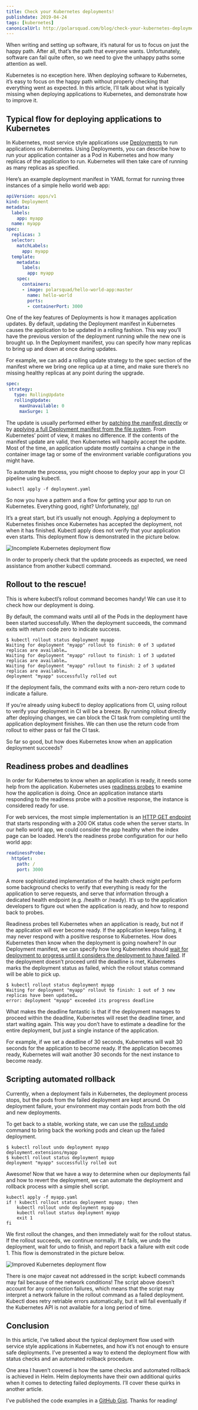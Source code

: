 ```yaml
---
title: Check your Kubernetes deployments!
publishdate: 2019-04-24
tags: [kubernetes]
canonicalUrl: http://polarsquad.com/blog/check-your-kubernetes-deployments
---
```


When writing and setting up software, it’s natural for us to focus on just the happy path. After all, that’s the path that everyone wants. Unfortunately, software can fail quite often, so we need to give the unhappy paths some attention as well.

Kubernetes is no exception here. When deploying software to Kubernetes, it’s easy to focus on the happy path without properly checking that everything went as expected. In this article, I’ll talk about what is typically missing when deploying applications to Kubernetes, and demonstrate how to improve it.

<!--more-->

## Typical flow for deploying applications to Kubernetes

In Kubernetes, most service style applications use [Deployments](https://kubernetes.io/docs/concepts/workloads/controllers/deployment/) to run applications on Kubernetes. Using Deployments, you can describe how to run your application container as a Pod in Kubernetes and how many replicas of the application to run. Kubernetes will then take care of running as many replicas as specified.

Here’s an example deployment manifest in YAML format for running three instances of a simple hello world web app:

``` yaml
apiVersion: apps/v1
kind: Deployment
metadata:
  labels:
    app: myapp
  name: myapp
spec:
  replicas: 3
  selector:
    matchLabels:
      app: myapp
  template:
    metadata:
      labels:
        app: myapp
    spec:
      containers:
      - image: polarsquad/hello-world-app:master
        name: hello-world
        ports:
        - containerPort: 3000
```

One of the key features of Deployments is how it manages application updates. By default, updating the Deployment manifest in Kubernetes causes the application to be updated in a rolling fashion. This way you’ll have the previous version of the deployment running while the new one is brought up. In the Deployment manifest, you can specify how many replicas to bring up and down at once during updates.

For example, we can add a rolling update strategy to the spec section of the manifest where we bring one replica up at a time, and make sure there’s no missing healthy replicas at any point during the upgrade.

``` yaml
spec:
 strategy:
   type: RollingUpdate
   rollingUpdate:
     maxUnavailable: 0
     maxSurge: 1
```

The update is usually performed either by [patching the manifest directly](https://kubernetes.io/docs/tasks/run-application/update-api-object-kubectl-patch/) or by [applying a full Deployment manifest from the file system](https://kubernetes.io/docs/concepts/cluster-administration/manage-deployment/). From Kubernetes’ point of view, it makes no difference. If the contents of the manifest update are valid, then Kubernetes will happily accept the update. Most of the time, an application update mostly contains a change in the container image tag or some of the environment variable configurations you might have.

To automate the process, you might choose to deploy your app in your CI pipeline using kubectl.

```
kubectl apply -f deployment.yaml
```

So now you have a pattern and a flow for getting your app to run on Kubernetes. Everything good, right? Unfortunately, [no](https://www.youtube.com/watch?v=GM-e46xdcUo)\!

It’s a great start, but it’s usually not enough. Applying a deployment to Kubernetes finishes once Kubernetes has accepted the deployment, not when it has finished. Kubectl apply does not verify that your application even starts. This deployment flow is demonstrated in the picture below.

![Incomplete Kubernetes deployment flow](images/kubernetes_deployment_flow_incomplete.png)

In order to properly check that the update proceeds as expected, we need assistance from another kubectl command.

## Rollout to the rescue\!

This is where kubectl’s rollout command becomes handy\! We can use it to check how our deployment is doing.

By default, the command waits until all of the Pods in the deployment have been started successfully. When the deployment succeeds, the command exits with return code zero to indicate success.

```
$ kubectl rollout status deployment myapp
Waiting for deployment "myapp" rollout to finish: 0 of 3 updated replicas are available…
Waiting for deployment "myapp" rollout to finish: 1 of 3 updated replicas are available…
Waiting for deployment "myapp" rollout to finish: 2 of 3 updated replicas are available…
deployment "myapp" successfully rolled out
```

If the deployment fails, the command exits with a non-zero return code to indicate a failure.

If you’re already using kubectl to deploy applications from CI, using rollout to verify your deployment in CI will be a breeze. By running rollout directly after deploying changes, we can block the CI task from completing until the application deployment finishes. We can then use the return code from rollout to either pass or fail the CI task.

So far so good, but how does Kubernetes know when an application deployment succeeds?

## Readiness probes and deadlines

In order for Kubernetes to know when an application is ready, it needs some help from the application. Kubernetes uses [readiness probes](https://kubernetes.io/docs/tasks/configure-pod-container/configure-liveness-readiness-probes/) to examine how the application is doing. Once an application instance starts responding to the readiness probe with a positive response, the instance is considered ready for use.

For web services, the most simple implementation is an [HTTP GET endpoint](https://kubernetes.io/docs/tasks/configure-pod-container/configure-liveness-readiness-probes/#define-a-liveness-http-request) that starts responding with a 200 OK status code when the server starts. In our hello world app, we could consider the app healthy when the index page can be loaded. Here’s the readiness probe configuration for our hello world app:

``` yaml
readinessProbe:
  httpGet:
    path: /
    port: 3000
```

A more sophisticated implementation of the health check might perform some background checks to verify that everything is ready for the application to serve requests, and serve that information through a dedicated health endpoint (e.g. /health or /ready). It’s up to the application developers to figure out when the application is ready, and how to respond back to probes.

Readiness probes tell Kubernetes when an application is ready, but not if the application will ever become ready. If the application keeps failing, it may never respond with a positive response to Kubernetes. How does Kubernetes then know when the deployment is going nowhere? In our Deployment manifest, we can specify how long Kubernetes should [wait for deployment to progress until it considers the deployment to have failed](https://kubernetes.io/docs/concepts/workloads/controllers/deployment/#progress-deadline-seconds). If the deployment doesn’t proceed until the deadline is met, Kubernetes marks the deployment status as failed, which the rollout status command will be able to pick up.

    $ kubectl rollout status deployment myapp
    Waiting for deployment "myapp" rollout to finish: 1 out of 3 new replicas have been updated…
    error: deployment "myapp" exceeded its progress deadline

What makes the deadline fantastic is that if the deployment manages to proceed within the deadline, Kubernetes will reset the deadline timer, and start waiting again. This way you don’t have to estimate a deadline for the entire deployment, but just a single instance of the application.

For example, if we set a deadline of 30 seconds, Kubernetes will wait 30 seconds for the application to become ready. If the application becomes ready, Kubernetes will wait another 30 seconds for the next instance to become ready.

## Scripting automated rollback

Currently, when a deployment fails in Kubernetes, the deployment process stops, but the pods from the failed deployment are kept around. On deployment failure, your environment may contain pods from both the old and new deployments.

To get back to a stable, working state, we can use the [rollout undo](https://kubernetes.io/docs/concepts/workloads/controllers/deployment/#rolling-back-a-deployment) command to bring back the working pods and clean up the failed deployment.

```
$ kubectl rollout undo deployment myapp
deployment.extensions/myapp
$ kubectl rollout status deployment myapp
deployment "myapp" successfully rolled out
```

Awesome\! Now that we have a way to determine when our deployments fail and how to revert the deployment, we can automate the deployment and rollback process with a simple shell script.

```
kubectl apply -f myapp.yaml
if ! kubectl rollout status deployment myapp; then
    kubectl rollout undo deployment myapp
    kubectl rollout status deployment myapp
    exit 1
fi
```

We first rollout the changes, and then immediately wait for the rollout status. If the rollout succeeds, we continue normally. If it fails, we undo the deployment, wait for undo to finish, and report back a failure with exit code 1. This flow is demonstrated in the picture below.

![Improved Kubernetes deployment flow](images/kubernetes_deployment_flow_improved.png)

There is one major caveat not addressed in the script: kubectl commands may fail because of the network conditions\! The script above doesn’t account for any connection failures, which means that the script may interpret a network failure in the rollout command as a failed deployment. Kubectl does retry retriable errors automatically, but it will fail eventually if the Kubernetes API is not available for a long period of time.

## Conclusion

In this article, I’ve talked about the typical deployment flow used with service style applications in Kubernetes, and how it’s not enough to ensure safe deployments. I’ve presented a way to extend the deployment flow with status checks and an automated rollback procedure.

One area I haven’t covered is how the same checks and automated rollback is achieved in Helm. Helm deployments have their own additional quirks when it comes to detecting failed deployments. I’ll cover these quirks in another article.

I’ve published the code examples in a [GitHub Gist](https://gist.github.com/jkpl/1d6b5dfbc6660021557ad1e56029e48a). Thanks for reading\!
